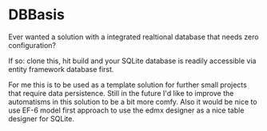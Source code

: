 # DBBasis
Ever wanted a solution with a integrated realtional database that needs zero configuration?

If so: clone this, hit build and your SQLite database is readily accessible via entity framework database first.

For me this is to be used as a template solution for further small projects that require data persistence. Still in the future I'd like to improve the automatisms in this solution to be a bit more comfy. Also it would be nice to use EF-6 model first approach to use the edmx designer as a nice table designer for SQLite.
